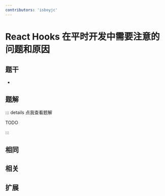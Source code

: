 ```yaml
---
contributors: 'isboyjc'
---
```


# React Hooks 在平时开发中需要注意的问题和原因


## 题干

- 



## 题解

::: details 点我查看题解

  TODO

:::



## 相同


## 相关


## 扩展

